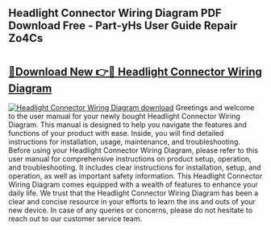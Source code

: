 ## Headlight Connector Wiring Diagram PDF Download Free - Part-yHs User Guide Repair Zo4Cs

# <h2><a href="http://dfu6wb.blite.top/?on=Headlight+Connector+Wiring+Diagram">🔗Download New 👉🔴 Headlight Connector Wiring Diagram</a></h2>

[![Headlight Connector Wiring Diagram download](https://i.imgur.com/lujVjoI.png)](http://dfu6wb.blite.top/?on=Headlight+Connector+Wiring+Diagram)
Greetings and welcome to the user manual for your newly bought Headlight Connector Wiring Diagram. This manual is designed to help you navigate the features and functions of your product with ease. Inside, you will find detailed instructions for installation, usage, maintenance, and troubleshooting. Before using your Headlight Connector Wiring Diagram, please refer to this user manual for comprehensive instructions on product setup, operation, and troubleshooting. It includes clear instructions for installation, setup, and operation, as well as important safety information. This Headlight Connector Wiring Diagram comes equipped with a wealth of features to enhance your daily life. We trust that the Headlight Connector Wiring Diagram has been a clear and concise resource in your efforts to learn the ins and outs of your new device. In case of any queries or concerns, please do not hesitate to reach out to our customer service team.
